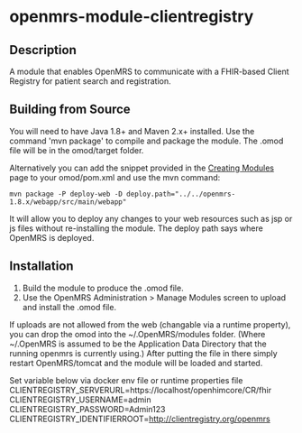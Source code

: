 openmrs-module-clientregistry
==========================

Description
-----------
A module that enables OpenMRS to communicate with a FHIR-based Client Registry for patient search and registration.

Building from Source
--------------------
You will need to have Java 1.8+ and Maven 2.x+ installed. Use the command 'mvn package' to
compile and package the module. The .omod file will be in the omod/target folder.

Alternatively you can add the snippet provided in the [Creating Modules](https://wiki.openmrs.org/x/cAEr) page to your
omod/pom.xml and use the mvn command:

    mvn package -P deploy-web -D deploy.path="../../openmrs-1.8.x/webapp/src/main/webapp"

It will allow you to deploy any changes to your web
resources such as jsp or js files without re-installing the module. The deploy path says
where OpenMRS is deployed.

Installation
------------

1. Build the module to produce the .omod file.
2. Use the OpenMRS Administration > Manage Modules screen to upload and install the .omod file.

If uploads are not allowed from the web (changable via a runtime property), you can drop the omod
into the ~/.OpenMRS/modules folder.  (Where ~/.OpenMRS is assumed to be the Application
Data Directory that the running openmrs is currently using.)  After putting the file in there
simply restart OpenMRS/tomcat and the module will be loaded and started.

Set variable below via docker env file or runtime properties file
CLIENTREGISTRY_SERVERURL=https://localhost/openhimcore/CR/fhir
CLIENTREGISTRY_USERNAME=admin
CLIENTREGISTRY_PASSWORD=Admin123
CLIENTREGISTRY_IDENTIFIERROOT=http://clientregistry.org/openmrs